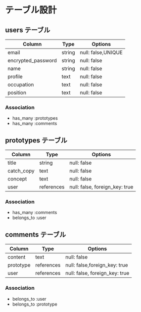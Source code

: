 # テーブル設計

## users テーブル

| Column             | Type   | Options     |
| ------------------ | ------ | ----------- |
| email | string | null: false,UNIQUE |
| encrypted_password | string | null: false |
| name | string | null: false |
| profile | text | null: false |
| occupation | text | null: false |
| position | text | null: false |

### Association

- has_many :prototypes
- has_many :comments

## prototypes テーブル

| Column | Type   | Options     |
| ------ | ------ | ----------- |
| title | string | null: false |
| catch_copy | text | null: false |
| concept | text | null: false |
| user | references | null: false, foreign_key: true |

### Association

- has_many :comments
- belongs_to :user

## comments テーブル

| Column | Type       | Options                        |
| ------ | ---------- | ------------------------------ |
| content | text | null: false |
| prototype | references | null: false,foreign_key: true |
| user | references | null: false, foreign_key: true |

### Association

- belongs_to :user
- belongs_to :prototype
